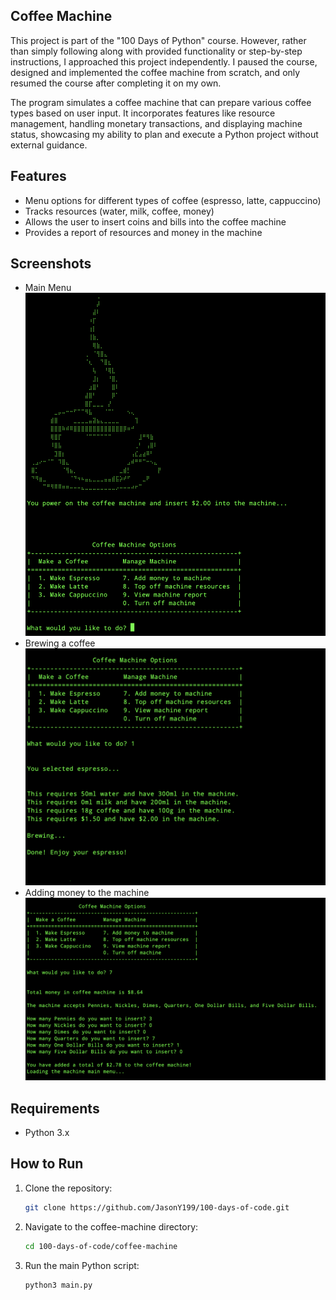 ## Coffee Machine

This project is part of the "100 Days of Python" course. However, rather than simply following along with provided functionality or step-by-step instructions, I approached this project independently. I paused the course, designed and implemented the coffee machine from scratch, and only resumed the course after completing it on my own.

The program simulates a coffee machine that can prepare various coffee types based on user input. It incorporates features like resource management, handling monetary transactions, and displaying machine status, showcasing my ability to plan and execute a Python project without external guidance.

## Features

- Menu options for different types of coffee (espresso, latte, cappuccino)
- Tracks resources (water, milk, coffee, money)
- Allows the user to insert coins and bills into the coffee machine
- Provides a report of resources and money in the machine

## Screenshots

- Main Menu ![main menu](screenshots/main_menu.png)
- Brewing a coffee ![brewing a coffee](screenshots/brewing_a_coffee.png)
- Adding money to the machine ![adding money](screenshots/adding_money.png)

## Requirements

- Python 3.x

## How to Run

1. Clone the repository:

   ```bash
   git clone https://github.com/JasonY199/100-days-of-code.git
   ```

2. Navigate to the coffee-machine directory:

   ```bash
   cd 100-days-of-code/coffee-machine
   ```

3. Run the main Python script:

   ```bash
   python3 main.py
   ```
